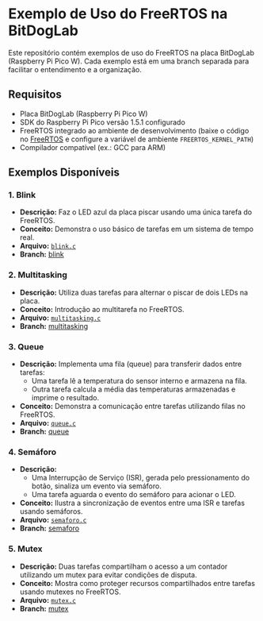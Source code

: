 # Exemplo de Uso do FreeRTOS na BitDogLab

Este repositório contém exemplos de uso do FreeRTOS na placa BitDogLab (Raspberry Pi Pico W). Cada exemplo está em uma branch separada para facilitar o entendimento e a organização.

## Requisitos

- Placa BitDogLab (Raspberry Pi Pico W)
- SDK do Raspberry Pi Pico versão 1.5.1 configurado
- FreeRTOS integrado ao ambiente de desenvolvimento (baixe o código no [FreeRTOS](https://freertos.org/) e configure a variável de ambiente `FREERTOS_KERNEL_PATH`)
- Compilador compatível (ex.: GCC para ARM)

## Exemplos Disponíveis

### 1. Blink
- **Descrição:** Faz o LED azul da placa piscar usando uma única tarefa do FreeRTOS.
- **Conceito:** Demonstra o uso básico de tarefas em um sistema de tempo real.
- **Arquivo:** [`blink.c`](https://github.com/otaviossousa/FRTOS_Blink/blob/blink/blink.c)
- **Branch:** [blink](https://github.com/otaviossousa/FRTOS_Blink/tree/blink)

### 2. Multitasking
- **Descrição:** Utiliza duas tarefas para alternar o piscar de dois LEDs na placa.
- **Conceito:** Introdução ao multitarefa no FreeRTOS.
- **Arquivo:** [`multitasking.c`](https://github.com/otaviossousa/FRTOS_Blink/blob/multitasking/multitasking.c)
- **Branch:** [multitasking](https://github.com/otaviossousa/FRTOS_Blink/tree/multitasking)

### 3. Queue
- **Descrição:** Implementa uma fila (queue) para transferir dados entre tarefas:
  - Uma tarefa lê a temperatura do sensor interno e armazena na fila.
  - Outra tarefa calcula a média das temperaturas armazenadas e imprime o resultado.
- **Conceito:** Demonstra a comunicação entre tarefas utilizando filas no FreeRTOS.
- **Arquivo:** [`queue.c`](https://github.com/otaviossousa/FRTOS_Blink/blob/queue/queue.c)
- **Branch:** [queue](https://github.com/otaviossousa/FRTOS_Blink/tree/queue)

### 4. Semáforo
- **Descrição:** 
  - Uma Interrupção de Serviço (ISR), gerada pelo pressionamento do botão, sinaliza um evento via semáforo.
  - Uma tarefa aguarda o evento do semáforo para acionar o LED.
- **Conceito:** Ilustra a sincronização de eventos entre uma ISR e tarefas usando semáforos.
- **Arquivo:** [`semaforo.c`](https://github.com/otaviossousa/FRTOS_Blink/blob/semaforo/semaforo.c)
- **Branch:** [semaforo](https://github.com/otaviossousa/FRTOS_Blink/tree/semaforo)

### 5. Mutex
- **Descrição:** Duas tarefas compartilham o acesso a um contador utilizando um mutex para evitar condições de disputa.
- **Conceito:** Mostra como proteger recursos compartilhados entre tarefas usando mutexes no FreeRTOS.
- **Arquivo:** [`mutex.c`](https://github.com/otaviossousa/FRTOS_Blink/blob/mutex/mutex.c)
- **Branch:** [mutex](https://github.com/otaviossousa/FRTOS_Blink/tree/mutex)